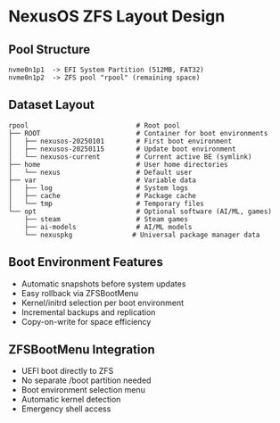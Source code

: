 # NexusOS ZFS Layout Design

## Pool Structure
```
nvme0n1p1  -> EFI System Partition (512MB, FAT32)
nvme0n1p2  -> ZFS pool "rpool" (remaining space)
```

## Dataset Layout
```
rpool                           # Root pool
├── ROOT                        # Container for boot environments  
│   ├── nexusos-20250101        # First boot environment
│   ├── nexusos-20250115        # Update boot environment
│   └── nexusos-current         # Current active BE (symlink)
├── home                        # User home directories
│   └── nexus                   # Default user
├── var                         # Variable data
│   ├── log                     # System logs
│   ├── cache                   # Package cache
│   └── tmp                     # Temporary files
└── opt                         # Optional software (AI/ML, games)
    ├── steam                   # Steam games
    ├── ai-models               # AI/ML models
    └── nexuspkg               # Universal package manager data
```

## Boot Environment Features
- Automatic snapshots before system updates
- Easy rollback via ZFSBootMenu
- Kernel/initrd selection per boot environment
- Incremental backups and replication
- Copy-on-write for space efficiency

## ZFSBootMenu Integration
- UEFI boot directly to ZFS
- No separate /boot partition needed
- Boot environment selection menu
- Automatic kernel detection
- Emergency shell access
